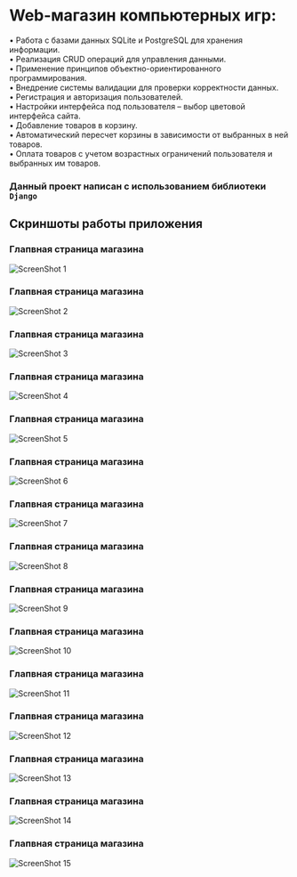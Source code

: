 # Web-магазин компьютерных игр:
• Работа с базами данных SQLite и PostgreSQL для хранения информации.  
• Реализация CRUD операций для управления данными.  
• Применение принципов объектно-ориентированного программирования.  
• Внедрение системы валидации для проверки корректности данных.  
• Регистрация и авторизация пользователей.  
• Настройки интерфейса под пользователя – выбор цветовой интерфейса сайта.  
• Добавление товаров в корзину.  
• Автоматический пересчет корзины в зависимости от выбранных в ней товаров.  
• Оплата товаров с учетом возрастных ограничений пользователя и выбранных им товаров.  

### Данный проект написан с использованием библиотеки **`Django`** 

## Скриншоты работы приложения

### Глапвная страница магазина
![ScreenShot 1](https://github.com/Topotun77/GamesShop/blob/master/ScreenShots/001.JPG?raw=true)
### Глапвная страница магазина
![ScreenShot 2](https://github.com/Topotun77/GamesShop/blob/master/ScreenShots/002.JPG?raw=true)
### Глапвная страница магазина
![ScreenShot 3](https://github.com/Topotun77/GamesShop/blob/master/ScreenShots/003.JPG?raw=true)
### Глапвная страница магазина
![ScreenShot 4](https://github.com/Topotun77/GamesShop/blob/master/ScreenShots/004.JPG?raw=true)
### Глапвная страница магазина
![ScreenShot 5](https://github.com/Topotun77/GamesShop/blob/master/ScreenShots/005.JPG?raw=true)
### Глапвная страница магазина
![ScreenShot 6](https://github.com/Topotun77/GamesShop/blob/master/ScreenShots/006.JPG?raw=true)
### Глапвная страница магазина
![ScreenShot 7](https://github.com/Topotun77/GamesShop/blob/master/ScreenShots/007.JPG?raw=true)
### Глапвная страница магазина
![ScreenShot 8](https://github.com/Topotun77/GamesShop/blob/master/ScreenShots/050.JPG?raw=true)
### Глапвная страница магазина
![ScreenShot 9](https://github.com/Topotun77/GamesShop/blob/master/ScreenShots/051.JPG?raw=true)
### Глапвная страница магазина
![ScreenShot 10](https://github.com/Topotun77/GamesShop/blob/master/ScreenShots/052.JPG?raw=true)
### Глапвная страница магазина
![ScreenShot 11](https://github.com/Topotun77/GamesShop/blob/master/ScreenShots/053.JPG?raw=true)
### Глапвная страница магазина
![ScreenShot 12](https://github.com/Topotun77/GamesShop/blob/master/ScreenShots/054.JPG?raw=true)
### Глапвная страница магазина
![ScreenShot 13](https://github.com/Topotun77/GamesShop/blob/master/ScreenShots/100.JPG?raw=true)
### Глапвная страница магазина
![ScreenShot 14](https://github.com/Topotun77/GamesShop/blob/master/ScreenShots/101.JPG?raw=true)
### Глапвная страница магазина
![ScreenShot 15](https://github.com/Topotun77/GamesShop/blob/master/ScreenShots/102.JPG?raw=true)

